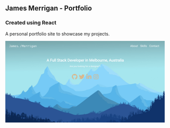 ## James Merrigan - Portfolio 
### Created using React

A personal portfolio site to showcase my projects.

![Image of site design](./screenshots/design-screenshot.png)